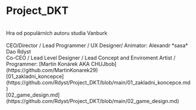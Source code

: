 # Project_DKT
<br>
Hra od populárních autoru studia Vanburk
<br/><br/>
CEO/Director / Lead Programmer / UX Designer/ Animator: Alexandr *sasa* Dao Rdyst
<br/>
Co-CEO / Lead Level Designer / Lead Concept and Enviroment Artist / Programmer: [Martin Konárek AKA CHUJbob](https://github.com/MartinKonarek29)
<br/>
[01_zakladni_koncepce](https://github.com/Rdyst/Project_DKT/blob/main/01_zakladni_koncepce.md)
<br/>
[02_game_design.md](https://github.com/Rdyst/Project_DKT/blob/main/02_game_design.md)
